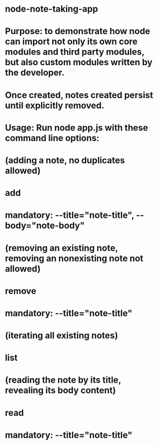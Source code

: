 # node-note-taking-app

#   Purpose:    to demonstrate how node can import not only its own core modules and third party modules, but also custom modules written by the developer.
#
#
#               Once created, notes created persist until explicitly removed.
#
#
#

#   Usage:      Run node app.js with these command line options:
#
#
#
#               (adding a note, no duplicates allowed)
#               add
#                   mandatory:    --title="note-title", --body="note-body"
#
#
#
#               (removing an existing note, removing an nonexisting note not allowed)
#               remove
#                   mandatory:     --title="note-title"
#
#
#
#               (iterating all existing notes)
#               list
#
#
#
#               (reading the note by its title, revealing its body content)
#               read
#                   mandatory:     --title="note-title"

